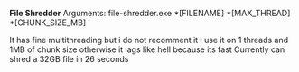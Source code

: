 **File Shredder**
Arguments:
  file-shredder.exe *[FILENAME] *[MAX_THREAD] *[CHUNK_SIZE_MB]

It has fine multithreading but i do not recomment it i use it on 1 threads and 1MB of chunk size otherwise it lags like hell because its fast
Currently can shred a 32GB file in 26 seconds
